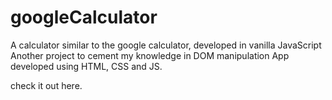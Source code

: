 # googleCalculator
A calculator similar to the google calculator, developed in vanilla JavaScript
Another project to cement my knowledge in DOM manipulation
App developed using HTML, CSS and JS.

check it out <a heref="calolocosta.github.io/googleCalculator">here</a>.
